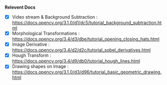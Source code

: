 **Relevent Docs**
- [x] Video stream & Background Subtraction  : https://docs.opencv.org/3.1.0/d1/dc5/tutorial_background_subtraction.html
- [x] Morphological Transformations : https://docs.opencv.org/3.4/d3/dbe/tutorial_opening_closing_hats.html
- [x] Image Derivative : https://docs.opencv.org/3.4/d2/d2c/tutorial_sobel_derivatives.html
- [x] Hough Transform : https://docs.opencv.org/3.4/d9/db0/tutorial_hough_lines.html
- [x] Drawing shapes on Image : https://docs.opencv.org/3.1.0/d3/d96/tutorial_basic_geometric_drawing.html